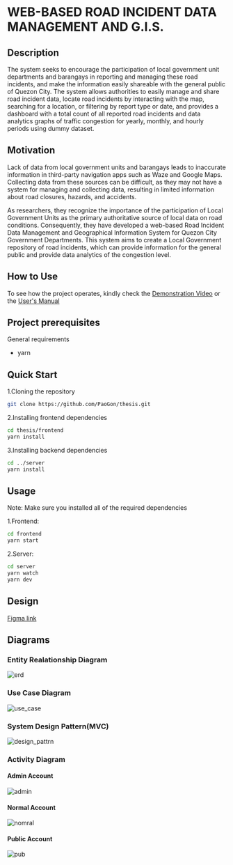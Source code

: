 # WEB-BASED ROAD INCIDENT DATA MANAGEMENT AND G.I.S. 

## Description

The system seeks to encourage the participation of local government unit departments and barangays in 
reporting and managing these road incidents, and make the information easily shareable with 
the general public of Quezon City. The system allows authorities to easily manage and 
share road incident data, locate road incidents by interacting with the map, searching for a 
location, or filtering by report type or date, and provides a dashboard with a total count of 
all reported road incidents and data analytics graphs of traffic congestion for yearly, 
monthly, and hourly periods using dummy dataset.

## Motivation

Lack of data from local government units and barangays leads to inaccurate 
information in third-party navigation apps such as Waze and Google Maps. Collecting data 
from these sources can be difficult, as they may not have a system for managing and 
collecting data, resulting in limited information about road closures, hazards, and accidents. 

As researchers, they recognize the importance of the participation of Local 
Government Units as the primary authoritative source of local data on road conditions. 
Consequently, they have developed a web-based Road Incident Data Management and 
Geographical Information System for Quezon City Government Departments. This system 
aims to create a Local Government repository of road incidents, which can provide 
information for the general public and provide data analytics of the congestion level.

## How to Use
To see how the project operates, kindly check the [Demonstration Video](https://drive.google.com/file/d/1WMaJDssHIyz2tlE4e6sdnzYkTFRrG742/view?usp=sharing) or the [User's Manual](https://drive.google.com/file/d/1Jh3ma6VloZ2E11XieW00BDYdIOR1G88n/view?usp=sharing)


## Project prerequisites

General requirements

* yarn


## Quick Start

1.Cloning the repository
```bash
git clone https://github.com/PaoGon/thesis.git
```

2.Installing frontend dependencies

```bash
cd thesis/frontend
yarn install
```

3.Installing backend dependencies

```bash
cd ../server
yarn install
```

## Usage

Note: Make sure you installed all of the required dependencies

1.Frontend:
```bash
cd frontend
yarn start
```

2.Server:
```bash
cd server
yarn watch
yarn dev
```

## Design
[Figma link](https://www.figma.com/file/yOwgybj44o1c053tOC8VzC/CHAPTER-III-DESIGN?node-id=181%3A259&t=UThoCDPMjy5OfoGq-0)

## Diagrams

### Entity Realationship Diagram
![erd](https://github.com/PaoGon/thesis/blob/pao/diagrams/erd.drawio.png)

### Use Case Diagram
![use_case](https://github.com/PaoGon/thesis/blob/pao/diagrams/use%20case.drawio.png)

### System Design Pattern(MVC)
![design_pattrn](https://github.com/PaoGon/thesis/blob/pao/diagrams/system_architecture.drawio.png)

### Activity Diagram
#### Admin Account
![admin](https://github.com/PaoGon/thesis/blob/pao/diagrams/admin_activity_diagram.drawio.png)

#### Normal Account
![nomral](https://github.com/PaoGon/thesis/blob/pao/diagrams/normal_acc_activity_diagram.drawio.png)

#### Public Account
![pub](https://github.com/PaoGon/thesis/blob/pao/diagrams/gen_pub_activity_diagram.drawio.png)

